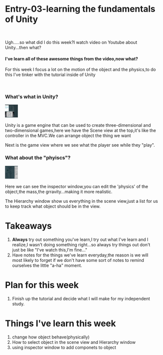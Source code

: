 # Entry-03-learning the fundamentals of Unity
<br>

Ugh.....so what did I do this week?I watch video on Youtube about Unity...then what?

<h4>I've learn all of these awesome things from the video,now what?</h4>


<p>For this week I focus a lot on the motion of the object and the physics,to do this I've tinker with the tutorial inside of Unity </p>



<br>
<h3>What's what in Unity?</h3>
<img src="window.jpg" alt="window of unity" height="42" width="42">
<p>Unity is a game engine that can be used to create three-dimensional and two-dimensional games,here we have the Scene view at the top,it's like the controller in the MVC.We can arrange object the thing we want</p>
<p>Next is the game view where we see what the player see while they "play".</p>

<h3>What about the "phyiscs"?</h3>

<img src="inspector.jpg" alt="inspector" height="42" width="42">

<p>Here we can see the inspector window,you can edit the 'physics' of the object,the mass,the grravity...making it more realistic.</p>

<p>The Hierarchy window show us everything in the scene view,just a list for us to keep track what object should be in the view.</p>


<h1>Takeaways</h1>
<ol>
  <li> <strong>Always</strong> try out something you've learn,I try out what I've learn and I realize,I wasn't doing something right...so always try things out don't just be like "I've watch this,I'm fine..."</li>
  <li>Have notes for the things we've learn everyday,the reason is we will most likely to forget if we don't have some sort of notes to remind ourselves the little "a-ha" moment.</li>
  
</ol>

<h1>Plan for this week</h1>
<ol>
  <li> Finish up the tutorial and decide what I will make for my independent study.</li>
 
</ol>

<h1>Things I've learn this week</h1>
<ol>
  <li>change how object behave(physically)</li>
  <li>How to select object in the scene view and Hierarchy window</li>
  <li>using inspector window to add componets to object</li>
</ol>
